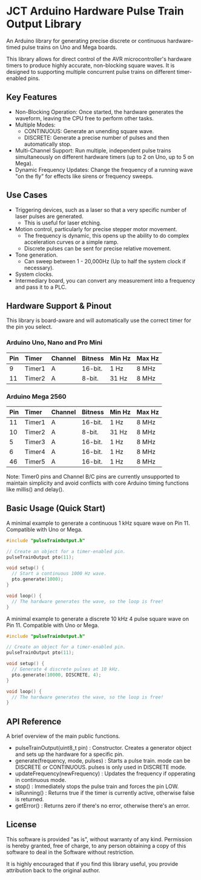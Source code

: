 # JCT Arduino Hardware Pulse Train Output Library

An Arduino library for generating precise discrete or continuous hardware-timed pulse trains on Uno and Mega boards.

This library allows for direct control of the AVR microcontroller's hardware timers to produce highly accurate, non-blocking square waves. It is designed to supporting multiple concurrent pulse trains on different timer-enabled pins.

## Key Features

* Non-Blocking Operation: Once started, the hardware generates the waveform, leaving the CPU free to perform other tasks.
* Multiple Modes:
    * CONTINUOUS: Generate an unending square wave.
    * DISCRETE: Generate a precise number of pulses and then automatically stop.
* Multi-Channel Support: Run multiple, independent pulse trains simultaneously on different hardware timers (up to 2 on Uno, up to 5 on Mega).
* Dynamic Frequency Updates: Change the frequency of a running wave "on the fly" for effects like sirens or frequency sweeps.

## Use Cases

* Triggering devices, such as a laser so that a very specific number of laser pulses are generated.
    * This is useful for laser etching.
* Motion control, particularly for precise stepper motor movement.
    * The frequency is dynamic, this opens up the ability to do complex acceleration curves or a simple ramp.
    * Discrete pulses can be sent for precise relative movement.
* Tone generation.
    * Can sweep between 1 - 20,000Hz (Up to half the system clock if necessary).
* System clocks.
* Intermediary board, you can convert any measurement into a frequency and pass it to a PLC.

## Hardware Support & Pinout

This library is board-aware and will automatically use the correct timer for the pin you select.

### Arduino Uno, Nano and Pro Mini

| Pin  | Timer  | Channel | Bitness | Min Hz | Max Hz |
| :--- | :----- | :-------| :------ | :----- | :----- |
| 9    | Timer1 | A       | 16-bit. | 1 Hz   | 8 MHz  |
| 11   | Timer2 | A       | 8-bit.  | 31 Hz  | 8 MHz  |

### Arduino Mega 2560

| Pin  | Timer  | Channel  | Bitness   | Min Hz | Max Hz |
| :--- | :----- | :------- | :-------  | :----- | :----- |
| 11   | Timer1 | A        | 16-bit.   | 1 Hz   | 8 MHz  |
| 10   | Timer2 | A        | 8-bit.    | 31 Hz  | 8 MHz  |
| 5    | Timer3 | A        | 16-bit.   | 1 Hz   | 8 MHz  |
| 6    | Timer4 | A        | 16-bit.   | 1 Hz   | 8 MHz  |
| 46   | Timer5 | A        | 16-bit.   | 1 Hz   | 8 MHz  |

Note: Timer0 pins and Channel B/C pins are currently unsupported to maintain simplicity and avoid conflicts with core Arduino timing functions like millis() and delay().

## Basic Usage (Quick Start)

A minimal example to generate a continuous 1 kHz square wave on Pin 11. Compatible with Uno or Mega.

```cpp
#include "pulseTrainOutput.h"

// Create an object for a timer-enabled pin.
pulseTrainOutput pto(11);

void setup() {
  // Start a continuous 1000 Hz wave.
  pto.generate(1000);
}

void loop() {
  // The hardware generates the wave, so the loop is free!
}
```

A minimal example to generate a discrete 10 kHz 4 pulse square wave on Pin 11. Compatible with Uno or Mega.

```cpp
#include "pulseTrainOutput.h"

// Create an object for a timer-enabled pin.
pulseTrainOutput pto(11);

void setup() {
  // Generate 4 discrete pulses at 10 kHz.
  pto.generate(10000, DISCRETE, 4);
}

void loop() {
  // The hardware generates the wave, so the loop is free!
}
```

## API Reference

A brief overview of the main public functions.

* pulseTrainOutput(uint8_t pin)  :  Constructor. Creates a generator object and sets up the hardware for a specific pin.
* generate(frequency, mode, pulses) :  Starts a pulse train. mode can be DISCRETE or CONTINUOUS. pulses is only used in DISCRETE mode.
* updateFrequency(newFrequency) :  Updates the frequency if opperating in continuous mode.
* stop()  :  Immediately stops the pulse train and forces the pin LOW.
* isRunning()  :  Returns true if the timer is currently active, otherwise false is returned.
* getError()  :  Returns zero if there's no error, otherwise there's an error.

## License

This software is provided "as is", without warranty of any kind. Permission is hereby granted, free of charge, to any person obtaining a copy of this software to deal in the Software without restriction.

It is highly encouraged that if you find this library useful, you provide attribution back to the original author.
